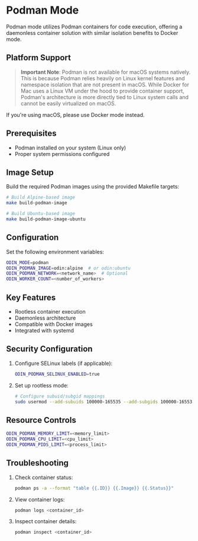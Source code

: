 # Podman Mode

Podman mode utilizes Podman containers for code execution, offering a daemonless container solution with similar isolation benefits to Docker mode.

## Platform Support

> **Important Note**: Podman is not available for macOS systems natively. This is because Podman relies heavily on Linux kernel features and namespace isolation that are not present in macOS. While Docker for Mac uses a Linux VM under the hood to provide container support, Podman's architecture is more directly tied to Linux system calls and cannot be easily virtualized on macOS.

If you're using macOS, please use Docker mode instead.

## Prerequisites

- Podman installed on your system (Linux only)
- Proper system permissions configured

## Image Setup

Build the required Podman images using the provided Makefile targets:

```bash
# Build Alpine-based image
make build-podman-image

# Build Ubuntu-based image
make build-podman-image-ubuntu
```

## Configuration

Set the following environment variables:

```bash
ODIN_MODE=podman
ODIN_PODMAN_IMAGE=odin:alpine  # or odin:ubuntu
ODIN_PODMAN_NETWORK=<network_name>  # Optional
ODIN_WORKER_COUNT=<number_of_workers>
```

## Key Features

- Rootless container execution
- Daemonless architecture
- Compatible with Docker images
- Integrated with systemd

## Security Configuration

1. Configure SELinux labels (if applicable):
   ```bash
   ODIN_PODMAN_SELINUX_ENABLED=true
   ```

2. Set up rootless mode:
   ```bash
   # Configure subuid/subgid mappings
   sudo usermod --add-subuids 100000-165535 --add-subgids 100000-165535 $USER
   ```

## Resource Controls

```bash
ODIN_PODMAN_MEMORY_LIMIT=<memory_limit>
ODIN_PODMAN_CPU_LIMIT=<cpu_limit>
ODIN_PODMAN_PIDS_LIMIT=<process_limit>
```

## Troubleshooting

1. Check container status:
   ```bash
   podman ps -a --format "table {{.ID}} {{.Image}} {{.Status}}"
   ```

2. View container logs:
   ```bash
   podman logs <container_id>
   ```

3. Inspect container details:
   ```bash
   podman inspect <container_id>
   ```
